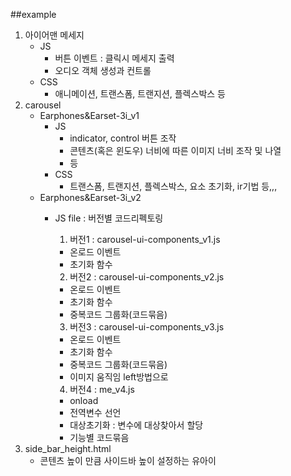 ##example
  1. 아이어맨 메세지 
      - JS
          + 버튼 이벤트 : 클릭시 메세지 출력
          + 오디오 객체 생성과  컨트롤
      - CSS
          + 애니메이션, 트랜스폼, 트랜지션, 플렉스박스 등
  2. carousel
      - Earphones&Earset-3i_v1
          + JS
              * indicator, control 버튼 조작
              * 콘텐츠(혹은 윈도우) 너비에 따른 이미지 너비 조작 및 나열
              * 등
          + CSS
              * 트랜스폼, 트랜지션, 플렉스박스, 요소 초기화, ir기법 등,,, 
      - Earphones&Earset-3i_v2
          + JS file : 버전별 코드리펙토링
            1. 버전1 : carousel-ui-components_v1.js
              - 온로드 이벤트
              - 초기화 함수

            2. 버전2 : carousel-ui-components_v2.js
              - 온로드 이벤트
              - 초기화 함수
              - 중복코드 그룹화(코드묶음)

            3. 버전3 : carousel-ui-components_v3.js
              - 온로드 이벤트
              - 초기화 함수
              - 중복코드 그룹화(코드묶음)
              - 이미지 움직임 left방법으로

            4. 버전4 : me_v4.js
              - onload 
              - 전역변수 선언
              - 대상초기화 : 변수에 대상찾아서 할당
              - 기능별 코드묶음
  3. side_bar_height.html
      - 콘텐츠 높이 만큼 사이드바 높이 설정하는 유아이

